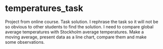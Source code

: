 # temperatures_task
Project from online course. Task solution.
I rephrase the task so it will not be so obvious to other students to find the solution. 
I need to compare global average temperatures with Stockholm average temperatures. Make a moving average, present data
as a line chart, compare them and make some observations.
